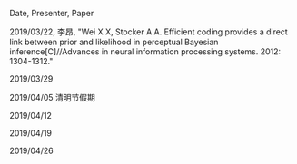Date, Presenter, Paper

2019/03/22, 李昂, "Wei X X, Stocker A A. Efficient coding provides a direct link between prior and likelihood in perceptual Bayesian inference[C]//Advances in neural information processing systems. 2012: 1304-1312."

2019/03/29

2019/04/05 清明节假期

2019/04/12

2019/04/19

2019/04/26

